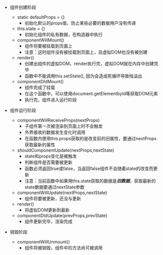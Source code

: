 - 组件创建阶段
  - static defaultProps = {}
    - 初始化默认的props值，防止某些必要的数据用户没有传递
  - this.state = {}
    - 初始化组件的私有数据，在构造器中执行
  - componentWillMount()
    - 组件将要被挂载到页面上
    - 注意：这时组件没有被挂载到页面上，且虚拟DOM也没有被创建
  - render()
    - 创建出组件的虚拟DOM，render执行完，虚拟DOM就在内存中创建完毕
    - 函数中不能调用this.setState(), 因为会造成死循环导致栈溢出
  - componentDIdMount()
    - 组件完成了挂载
    - 在这个函数中，可以使用document.getElementbyId等获取DOM元素
    - 执行完，组件进入运行阶段





- 组件运行阶段
  - componentWillReceiveProps(nextProps)
    - 子组件第一次被渲染到页面上时不会触发 
    - 外界接收的数据发生变化时调用
    - 在函数内使用this.props获取的是改变前的旧属性，要通过nextProps获取最新的属性
  - shouldComponentUpdate(nextProps,nextState)
    - state和props变化是被触发
    - 判断组件是否需要被更新
    - 函数必须返回true或false，当返回false组件不会随着state的改变而更新
    - 注意：当前函数中如果用this.state获取的数据是***旧数据***，获取最新的state数据要通过nextState参数
  - componentWillUpdate(nextProps,nextState)
    - 组件将要被更新，还没与更新
  - render()
    - 将虚拟DOM更新到最新
  - componentDIdUpdate(prevProps,prevState)
    - 组件更新完毕，渲染完成





- 销毁阶段
  - componentWillUnmount()
    - 组件将被销毁，组件中的方法尚可被调用